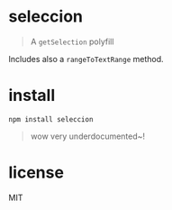 # seleccion

> A `getSelection` polyfill

Includes also a `rangeToTextRange` method.

# install

```shell
npm install seleccion
```

> wow very underdocumented~!

# license

MIT
